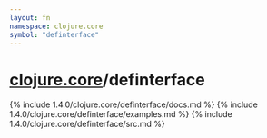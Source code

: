 ```yaml
---
layout: fn
namespace: clojure.core
symbol: "definterface"
---
```


# [clojure.core](../)/definterface

{% include 1.4.0/clojure.core/definterface/docs.md %}
{% include 1.4.0/clojure.core/definterface/examples.md %}
{% include 1.4.0/clojure.core/definterface/src.md %}

